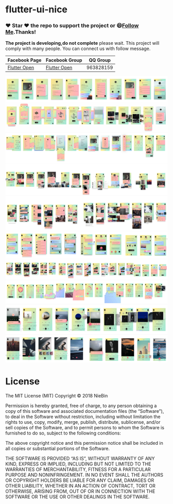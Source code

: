 # flutter-ui-nice
### :heart: Star :heart: the repo to support the project or :smile:[Follow Me](https://github.com/nb312).Thanks!
**The project is developing,do not complete** please wait. 
This project will comply with many people.
You can connect us with follow message.

Facebook Page | Facebook Group | QQ Group | 
--- | --- | --- 
[Flutter Open ](https://www.facebook.com/flutteropen) | [Flutter Open](https://www.facebook.com/groups/948618338674126/) |  963828159
<img src="doc/01-signup-no.jpg"/>

<img src="doc/02-walk_through-no.jpg"/>

<img src="doc/03-navigation-no.jpg" />

<img src="doc/04-profile-no.jpg"/>

<img src="doc/05-feed-no.jpg"/>

<img src="doc/06-chat-no.jpg" />

<img src="doc/07-shopping-no.jpg" />

<img src="doc/08-statistics-no.jpg"/>

<img src="doc/09-media-no.jpg"/>

<img src="doc/10-camera-no.jpg"/>

# License
The MIT License (MIT)
Copyright © 2018 NieBin

Permission is hereby granted, free of charge, to any person obtaining a copy of this software and associated documentation files (the “Software”), to deal in the Software without restriction, including without limitation the rights to use, copy, modify, merge, publish, distribute, sublicense, and/or sell copies of the Software, and to permit persons to whom the Software is furnished to do so, subject to the following conditions:

The above copyright notice and this permission notice shall be included in all copies or substantial portions of the Software.

THE SOFTWARE IS PROVIDED “AS IS”, WITHOUT WARRANTY OF ANY KIND, EXPRESS OR IMPLIED, INCLUDING BUT NOT LIMITED TO THE WARRANTIES OF MERCHANTABILITY, FITNESS FOR A PARTICULAR PURPOSE AND NONINFRINGEMENT. IN NO EVENT SHALL THE AUTHORS OR COPYRIGHT HOLDERS BE LIABLE FOR ANY CLAIM, DAMAGES OR OTHER LIABILITY, WHETHER IN AN ACTION OF CONTRACT, TORT OR OTHERWISE, ARISING FROM, OUT OF OR IN CONNECTION WITH THE SOFTWARE OR THE USE OR OTHER DEALINGS IN THE SOFTWARE.

